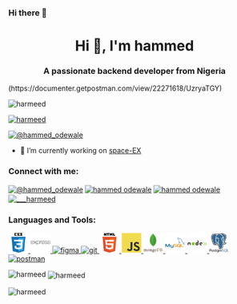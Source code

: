 ### Hi there 👋
<h1 align="center">Hi 👋, I'm hammed</h1>
<h3 align="center">A passionate backend developer from Nigeria</h3>(https://documenter.getpostman.com/view/22271618/UzryaTGY)

<p align="left"> <img src="https://komarev.com/ghpvc/?username=harmeed&label=Profile%20views&color=0e75b6&style=flat" alt="harmeed" /> </p>

<p align="left"> <a href="https://github.com/ryo-ma/github-profile-trophy"><img src="https://github-profile-trophy.vercel.app/?username=harmeed" alt="harmeed" /></a> </p>

<p align="left"> <a href="https://twitter.com/@hammed_odewale" target="blank"><img src="https://img.shields.io/twitter/follow/@hammed_odewale?logo=twitter&style=for-the-badge" alt="@hammed_odewale" /></a> </p>

- 🔭 I’m currently working on [space-EX](https://github.com/harmeed/space-ex.git)

<h3 align="left">Connect with me:</h3>
<p align="left">
<a href="https://twitter.com/@hammed_odewale" target="blank"><img align="center" src="https://raw.githubusercontent.com/rahuldkjain/github-profile-readme-generator/master/src/images/icons/Social/twitter.svg" alt="@hammed_odewale" height="30" width="40" /></a>
<a href="https://linkedin.com/in/hammed odewale" target="blank"><img align="center" src="https://raw.githubusercontent.com/rahuldkjain/github-profile-readme-generator/master/src/images/icons/Social/linked-in-alt.svg" alt="hammed odewale" height="30" width="40" /></a>
<a href="https://fb.com/hammed odewale" target="blank"><img align="center" src="https://raw.githubusercontent.com/rahuldkjain/github-profile-readme-generator/master/src/images/icons/Social/facebook.svg" alt="hammed odewale" height="30" width="40" /></a>
<a href="https://instagram.com/___harmeed" target="blank"><img align="center" src="https://raw.githubusercontent.com/rahuldkjain/github-profile-readme-generator/master/src/images/icons/Social/instagram.svg" alt="___harmeed" height="30" width="40" /></a>
</p>

<h3 align="left">Languages and Tools:</h3>
<p align="left"> <a href="https://www.w3schools.com/css/" target="_blank" rel="noreferrer"> <img src="https://raw.githubusercontent.com/devicons/devicon/master/icons/css3/css3-original-wordmark.svg" alt="css3" width="40" height="40"/> </a> <a href="https://expressjs.com" target="_blank" rel="noreferrer"> <img src="https://raw.githubusercontent.com/devicons/devicon/master/icons/express/express-original-wordmark.svg" alt="express" width="40" height="40"/> </a> <a href="https://www.figma.com/" target="_blank" rel="noreferrer"> <img src="https://www.vectorlogo.zone/logos/figma/figma-icon.svg" alt="figma" width="40" height="40"/> </a> <a href="https://git-scm.com/" target="_blank" rel="noreferrer"> <img src="https://www.vectorlogo.zone/logos/git-scm/git-scm-icon.svg" alt="git" width="40" height="40"/> </a> <a href="https://www.w3.org/html/" target="_blank" rel="noreferrer"> <img src="https://raw.githubusercontent.com/devicons/devicon/master/icons/html5/html5-original-wordmark.svg" alt="html5" width="40" height="40"/> </a> <a href="https://developer.mozilla.org/en-US/docs/Web/JavaScript" target="_blank" rel="noreferrer"> <img src="https://raw.githubusercontent.com/devicons/devicon/master/icons/javascript/javascript-original.svg" alt="javascript" width="40" height="40"/> </a> <a href="https://www.mongodb.com/" target="_blank" rel="noreferrer"> <img src="https://raw.githubusercontent.com/devicons/devicon/master/icons/mongodb/mongodb-original-wordmark.svg" alt="mongodb" width="40" height="40"/> </a> <a href="https://www.mysql.com/" target="_blank" rel="noreferrer"> <img src="https://raw.githubusercontent.com/devicons/devicon/master/icons/mysql/mysql-original-wordmark.svg" alt="mysql" width="40" height="40"/> </a> <a href="https://nodejs.org" target="_blank" rel="noreferrer"> <img src="https://raw.githubusercontent.com/devicons/devicon/master/icons/nodejs/nodejs-original-wordmark.svg" alt="nodejs" width="40" height="40"/> </a> <a href="https://www.postgresql.org" target="_blank" rel="noreferrer"> <img src="https://raw.githubusercontent.com/devicons/devicon/master/icons/postgresql/postgresql-original-wordmark.svg" alt="postgresql" width="40" height="40"/> </a> <a href="https://postman.com" target="_blank" rel="noreferrer"> <img src="https://www.vectorlogo.zone/logos/getpostman/getpostman-icon.svg" alt="postman" width="40" height="40"/> </a> </p>

<p><img align="left" src="https://github-readme-stats.vercel.app/api/top-langs?username=harmeed&show_icons=true&locale=en&layout=compact" alt="harmeed" /></p>

<p>&nbsp;<img align="center" src="https://github-readme-stats.vercel.app/api?username=harmeed&show_icons=true&locale=en" alt="harmeed" /></p>

<p><img align="center" src="https://github-readme-streak-stats.herokuapp.com/?user=harmeed&" alt="harmeed" /></p>
